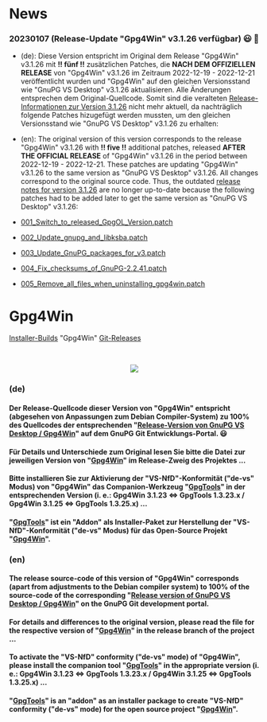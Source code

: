 [//]: # (Changed by vitusb in 20230107)
[//]: # (Get emojis from here: https://github.com/markdown-templates/markdown-emojis)

# News

### 20230107 (Release-Update "Gpg4Win" v3.1.26 verfügbar) :smiley: :tada:

- (de):
Diese Version entspricht im Original dem Release "Gpg4Win" v3.1.26 mit <b>!! fünf !!</b> zusätzlichen Patches, die <b>NACH DEM OFFIZIELLEN RELEASE</b> von "Gpg4Win" v3.1.26 im Zeitraum 2022-12-19 - 2022-12-21 veröffentlicht wurden und "Gpg4Win" auf den gleichen Versionsstand wie "GnuPG VS Desktop" v3.1.26 aktualisieren. Alle Änderungen entsprechen dem Original-Quellcode. Somit sind die veralteten [Release-Informationen zur Version 3.1.26](https://git.gnupg.org/cgi-bin/gitweb.cgi?p=gpg4win.git;a=blob;f=NEWS;hb=refs/tags/gpg4win-3.1.26) nicht mehr aktuell, da nachträglich folgende Patches hizugefügt werden mussten, um den gleichen Versionsstand wie "GnuPG VS Desktop" v3.1.26 zu erhalten:

- (en):
The original version of this version corresponds to the release "Gpg4Win" v3.1.26 with <b>!! five !!</b> additional patches, released <b>AFTER THE OFFICIAL RELEASE</b> of "Gpg4Win" v3.1.26 in the period between 2022-12-19 - 2022-12-21. These patches are updating "Gpg4Win" v3.1.26 to the same version as "GnuPG VS Desktop" v3.1.26. All changes correspond to the original source code. Thus, the outdated [release notes for version 3.1.26](https://git.gnupg.org/cgi-bin/gitweb.cgi?p=gpg4win.git;a=blob;f=NEWS;hb=refs/tags/gpg4win-3.1.26) are no longer up-to-date because the following patches had to be added later to get the same version as "GnuPG VS Desktop" v3.1.26:

- [001_Switch_to_released_GpgOL_Version.patch](https://git.gnupg.org/cgi-bin/gitweb.cgi?p=gpg4win.git;a=patch;h=9076d3f2bcab3f8c40b2ad7806f8ae6dfa160e1c)
- [002_Update_gnupg_and_libksba.patch](https://git.gnupg.org/cgi-bin/gitweb.cgi?p=gpg4win.git;a=patch;h=78c2361018fdd6e759ef04ebfd2f6f76e104733f)
- [003_Update_GnuPG_packages_for_v3.patch](https://git.gnupg.org/cgi-bin/gitweb.cgi?p=gpg4win.git;a=patch;h=a91a4792cc5d3b9f8e2a0b7403ce5e61841cfeac)
- [004_Fix_checksums_of_GnuPG-2.2.41.patch](https://git.gnupg.org/cgi-bin/gitweb.cgi?p=gpg4win.git;a=patch;h=aa5c7c1299dd385e4ca8bdfb9324c867f2fce270)
- [005_Remove_all_files_when_uninstalling_gpg4win.patch](https://git.gnupg.org/cgi-bin/gitweb.cgi?p=gpg4win.git;a=patch;h=e343c7208dc005f217e278c9f3a48385c299d1b8)

# Gpg4Win

[Installer-Builds](https://github.com/landsh-de/Gpg4Win/releases) "Gpg4Win" [Git-Releases](https://git.gnupg.org/cgi-bin/gitweb.cgi?p=gpg4win.git)

<br>
<p align="center">
  <img src="https://user-images.githubusercontent.com/83558069/211154653-37b7f124-9c5e-4afe-9ef3-a2ecae7179d1.jpg" />
</p>

### (de)

#### Der Release-Quellcode dieser Version von "Gpg4Win" entspricht (abgesehen von Anpassungen zum Debian Compiler-System) zu 100% des Quellcodes der entsprechenden "[Release-Version von GnuPG VS Desktop / Gpg4Win](https://git.gnupg.org/cgi-bin/gitweb.cgi?p=gpg4win.git;a=tags)" auf dem GnuPG Git Entwicklungs-Portal. 😃

#### Für Details und Unterschiede zum Original lesen Sie bitte die Datei zur jeweiligen Version von "[Gpg4Win](https://github.com/landsh-de/Gpg4Win/releases)" im Release-Zweig des Projektes ...

#### Bitte installieren Sie zur Aktivierung der "VS-NfD"-Konformität ("de-vs" Modus) von "Gpg4Win" das Companion-Werkzeug "[GpgTools](https://github.com/landsh-de/GpgTools/releases)" in der entsprechenden Version (i. e.: Gpg4Win 3.1.23 <=> GpgTools 1.3.23.x / Gpg4Win 3.1.25 <=> GpgTools 1.3.25.x) ...

#### "[GpgTools](https://github.com/landsh-de/GpgTools)" ist ein "Addon" als Installer-Paket zur Herstellung der "VS-NfD"-Konformität ("de-vs" Modus) für das Open-Source Projekt "[Gpg4Win](https://gpg4win.de)".


### (en)

#### The release source-code of this version of "Gpg4Win" corresponds (apart from adjustments to the Debian compiler system) to 100% of the source-code of the corresponding "[Release version of GnuPG VS Desktop / Gpg4Win](https://git.gnupg.org/cgi-bin/gitweb.cgi?p=gpg4win.git;a=tags)" on the GnuPG Git development portal.

#### For details and differences to the original version, please read the file for the respective version of "[Gpg4Win](https://github.com/landsh-de/Gpg4Win/releases)" in the release branch of the project ...

#### To activate the "VS-NfD" conformity ("de-vs" mode) of "Gpg4Win", please install the companion tool "[GpgTools](https://github.com/landsh-de/GpgTools/releases)" in the appropriate version (i. e.: Gpg4Win 3.1.23 <=> GpgTools 1.3.23.x / Gpg4Win 3.1.25 <=> GpgTools 1.3.25.x) ...

#### "[GpgTools](https://github.com/landsh-de/GpgTools)" is an "addon" as an installer package to create "VS-NfD" conformity ("de-vs" mode) for the open source project "[Gpg4Win](https://gpg4win.de)". <br><br>
